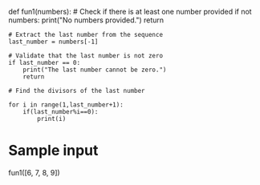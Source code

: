 def fun1(numbers):
    # Check if there is at least one number provided
    if not numbers:
        print("No numbers provided.")
        return
    
    # Extract the last number from the sequence
    last_number = numbers[-1]
    
    # Validate that the last number is not zero
    if last_number == 0:
        print("The last number cannot be zero.")
        return
    
    # Find the divisors of the last number

    for i in range(1,last_number+1):
        if(last_number%i==0):
            print(i)
    

# Sample input
fun1([6, 7, 8, 9])
